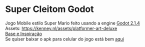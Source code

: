 # Super Cleitom Godot
Jogo Mobile estilo Super Mario feito usando a engine <a href=https://downloads.tuxfamily.org/godotengine/2.1.4/>Godot 2.1.4</a></br>
Assets: https://kenney.nl/assets/platformer-art-deluxe</br>
<a href="https://www.udemy.com/course/criacao-de-jogos-para-android-curso-completo">Base e Inspiração</a></br>
Se quiser baixar o apk para celular do jogo está bem <a href="https://drive.google.com/file/d/1tbgFf4WllHSk77Bz9R1q3pLtzniSkNsJ/view?usp=sharing">aqui</a>
